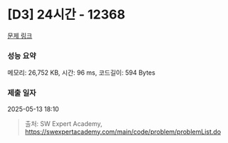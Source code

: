 # [D3] 24시간 - 12368 

[문제 링크](https://swexpertacademy.com/main/code/problem/problemDetail.do?contestProbId=AXsEBlLqedsDFARX) 

### 성능 요약

메모리: 26,752 KB, 시간: 96 ms, 코드길이: 594 Bytes

### 제출 일자

2025-05-13 18:10



> 출처: SW Expert Academy, https://swexpertacademy.com/main/code/problem/problemList.do